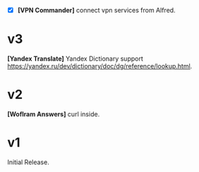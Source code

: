 - [x] __[VPN Commander]__ connect vpn services from Alfred.

# v3
__[Yandex Translate]__ Yandex Dictionary support https://yandex.ru/dev/dictionary/doc/dg/reference/lookup.html.

# v2
__[Woflram Answers]__ curl inside.

# v1
Initial Release.
